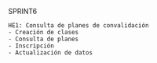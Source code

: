 SPRINT6

    HE1: Consulta de planes de convalidación
    - Creación de clases
    - Consulta de planes
    - Inscripción
    - Actualización de datos
